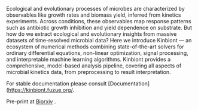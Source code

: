 
Ecological and evolutionary processes of microbes are characterized by observables like growth rates and biomass yield, inferred from kinetics experiments. 
Across conditions, these observables map response patterns such as antibiotic growth inhibition and yield dependence on substrate.
But how do we extract ecological and evolutionary insights from massive datasets of time-resolved microbial data? Here we introduce Kinbiont — an ecosystem of numerical methods combining state-of-the-art solvers for ordinary differential equations, non-linear optimization, signal processing, and interpretable machine learning algorithms.
Kinbiont provides a comprehensive, model-based analysis pipeline, covering all aspects of microbial kinetics data, from preprocessing to result interpretation. 



For stable documentation please consult [Documentation](https://kinbiont.fuzue.org/. 

Pre-print at  [Biorxiv](https://www.biorxiv.org/content/10.1101/2024.09.09.611847v1) .

